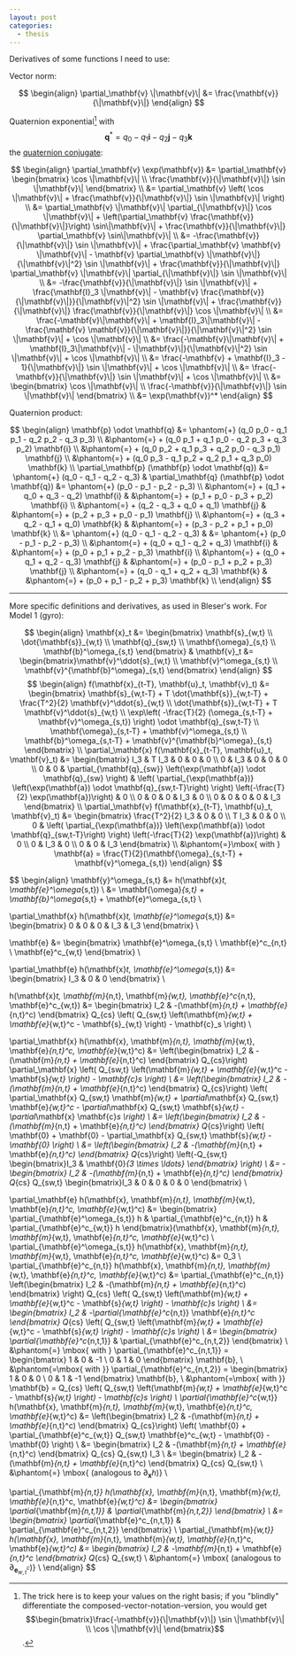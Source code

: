 ```yaml
---
layout: post
categories:
  - thesis
---
```


Derivatives of some functions I need to use:

Vector norm:

$$
\begin{align}
\partial_\mathbf{v} \|\mathbf{v}\|
  &= \frac{\mathbf{v}}{\|\mathbf{v}\|}
\end{align}
$$

Quaternion exponential[^qexp] with $$\mathbf{q}^* = q_0 - q_1 \mathbf{i} - q_2 \mathbf{j} - q_3 \mathbf{k}$$ the [quaternion conjugate](http://mathworld.wolfram.com/QuaternionConjugate.html):

$$
\begin{align}
\partial_\mathbf{v} \exp(\mathbf{v}) 
  &= \partial_\mathbf{v} \begin{bmatrix} \cos \|\mathbf{v}\| \\ 
                                         \frac{\mathbf{v}}{\|\mathbf{v}\|} \sin \|\mathbf{v}\| 
                         \end{bmatrix} \\
  &= \partial_\mathbf{v} \left( \cos \|\mathbf{v}\| + \frac{\mathbf{v}}{\|\mathbf{v}\|} \sin \|\mathbf{v}\| \right) \\
  &= \partial_\mathbf{v} \|\mathbf{v}\| \partial_{\|\mathbf{v}\|} \cos \|\mathbf{v}\| + \left(\partial_\mathbf{v} \frac{\mathbf{v}}{\|\mathbf{v}\|}\right) \sin\|\mathbf{v}\| + \frac{\mathbf{v}}{\|\mathbf{v}\|} \partial_\mathbf{v} \sin\|\mathbf{v}\| \\
  &= -\frac{\mathbf{v}}{\|\mathbf{v}\|} \sin \|\mathbf{v}\| + \frac{\partial_\mathbf{v} \mathbf{v} \|\mathbf{v}\| - \mathbf{v} \partial_\mathbf{v} \|\mathbf{v}\|}{\|\mathbf{v}\|^2} \sin \|\mathbf{v}\| + \frac{\mathbf{v}}{\|\mathbf{v}\|} \partial_\mathbf{v} \|\mathbf{v}\| \partial_{\|\mathbf{v}\|} \sin \|\mathbf{v}\| \\
  &= -\frac{\mathbf{v}}{\|\mathbf{v}\|} \sin \|\mathbf{v}\| + \frac{\mathbf{I}_3 \|\mathbf{v}\| - \mathbf{v} \frac{\mathbf{v}}{\|\mathbf{v}\|}}{\|\mathbf{v}\|^2} \sin \|\mathbf{v}\| + \frac{\mathbf{v}}{\|\mathbf{v}\|} \frac{\mathbf{v}}{\|\mathbf{v}\|} \cos \|\mathbf{v}\| \\
  &= \frac{-\mathbf{v}\|\mathbf{v}\| + \mathbf{I}_3\|\mathbf{v}\| - \frac{\mathbf{v} \mathbf{v}}{\|\mathbf{v}\|}}{\|\mathbf{v}\|^2} \sin \|\mathbf{v}\| + \cos \|\mathbf{v}\| \\
  &= \frac{-\mathbf{v}\|\mathbf{v}\| + \mathbf{I}_3\|\mathbf{v}\| - \|\mathbf{v}\|}{\|\mathbf{v}\|^2} \sin \|\mathbf{v}\| + \cos \|\mathbf{v}\| \\
  &= \frac{-\mathbf{v} + \mathbf{I}_3 - 1}{\|\mathbf{v}\|} \sin \|\mathbf{v}\| + \cos \|\mathbf{v}\| \\
  &= \frac{-\mathbf{v}}{\|\mathbf{v}\|} \sin \|\mathbf{v}\| + \cos \|\mathbf{v}\| \\
  &= \begin{bmatrix} \cos \|\mathbf{v}\| \\ 
                     \frac{-\mathbf{v}}{\|\mathbf{v}\|} \sin \|\mathbf{v}\| 
     \end{bmatrix} \\
  &= \exp(\mathbf{v})^*
\end{align}
$$

Quaternion product:

$$
\begin{align}
\mathbf{p} \odot \mathbf{q}
  &= \phantom{+} (q_0 p_0 - q_1 p_1 - q_2 p_2 - q_3 p_3)            \\
  &\phantom{=} + (q_0 p_1 + q_1 p_0 - q_2 p_3 + q_3 p_2) \mathbf{i} \\
  &\phantom{=} + (q_0 p_2 + q_1 p_3 + q_2 p_0 - q_3 p_1) \mathbf{j} \\
  &\phantom{=} + (q_0 p_3 - q_1 p_2 + q_2 p_1 + q_3 p_0) \mathbf{k} \\
\partial_\mathbf{p} (\mathbf{p} \odot \mathbf{q})
  &= \phantom{+} (q_0 - q_1 - q_2 - q_3)            & 
                                                    \partial_\mathbf{q} (\mathbf{p} \odot \mathbf{q})
                                                        &= \phantom{+} (p_0 - p_1 - p_2 - p_3)            \\
  &\phantom{=} + (q_1 + q_0 + q_3 - q_2) \mathbf{i} &   &\phantom{=} + (p_1 + p_0 - p_3 + p_2) \mathbf{i} \\
  &\phantom{=} + (q_2 - q_3 + q_0 + q_1) \mathbf{j} &   &\phantom{=} + (p_2 + p_3 + p_0 - p_1) \mathbf{j} \\
  &\phantom{=} + (q_3 + q_2 - q_1 + q_0) \mathbf{k} &   &\phantom{=} + (p_3 - p_2 + p_1 + p_0) \mathbf{k} \\
  &= \phantom{+} (q_0 - q_1 - q_2 - q_3)            &   &= \phantom{+} (p_0 - p_1 - p_2 - p_3)            \\
  &\phantom{=} + (q_0 + q_1 - q_2 + q_3) \mathbf{i} &   &\phantom{=} + (p_0 + p_1 + p_2 - p_3) \mathbf{i} \\
  &\phantom{=} + (q_0 + q_1 + q_2 - q_3) \mathbf{j} &   &\phantom{=} + (p_0 - p_1 + p_2 + p_3) \mathbf{j} \\
  &\phantom{=} + (q_0 - q_1 + q_2 + q_3) \mathbf{k} &   &\phantom{=} + (p_0 + p_1 - p_2 + p_3) \mathbf{k} \\
\end{align}
$$

-----------

More specific definitions and derivatives, as used in Bleser's work.  For Model 1 (gyro):

$$
\begin{align}
\mathbf{x}_t &= \begin{bmatrix} \mathbf{s}_{w,t} \\
                                \dot{\mathbf{s}}_{w,t} \\
                                \mathbf{q}_{sw,t} \\
                                \mathbf{\omega}_{s,t} \\
                                \mathbf{b}^\omega_{s,t}
                \end{bmatrix} &
\mathbf{v}_t &= \begin{bmatrix}\mathbf{v}^\ddot{s}_{w,t} \\
                               \mathbf{v}^\omega_{s,t} \\
                               \mathbf{v}^{\mathbf{b}^\omega}_{s,t}
                \end{bmatrix}
\end{align}
$$
$$
\begin{align}
f(\mathbf{x}_{t-T}, \mathbf{u}_t, \mathbf{v}_t)
  &= \begin{bmatrix} \mathbf{s}_{w,t-T} + T \dot{\mathbf{s}}_{w,t-T} + \frac{T^2}{2} \mathbf{v}^\ddot{s}_{w,t} \\
                     \dot{\mathbf{s}}_{w,t-T} + T \mathbf{v}^\ddot{s}_{w,t} \\
                     \exp\left( -\frac{T}{2} (\omega_{s,t-T} + \mathbf{v}^\omega_{s,t}) \right) \odot \mathbf{q}_{sw,t-T} \\
                     \mathbf{\omega}_{s,t-T} + \mathbf{v}^\omega_{s,t} \\
                     \mathbf{b}^\omega_{s,t-T} + \mathbf{v}^{\mathbf{b}^\omega}_{s,t}
     \end{bmatrix} \\
\partial_\mathbf{x} f(\mathbf{x}_{t-T}, \mathbf{u}_t, \mathbf{v}_t)
  &= \begin{bmatrix} I_3 & T I_3 & 0 & 0   & 0 \\
                     0   & I_3   & 0 & 0   & 0 \\
                     0   & 0     & \partial_{\mathbf{q}_{sw}} \left(\exp(\mathbf{a}) \odot \mathbf{q}_{sw} \right) & \left( \partial_{\exp(\mathbf{a})} \left(\exp(\mathbf{a}) \odot \mathbf{q}_{sw,t-T}\right) \right) \left(-\frac{T}{2} \exp(\mathbf{a})\right) & 0 \\
                     0   & 0     & 0 & I_3 & 0 \\
                     0   & 0     & 0 & 0   & I_3
     \end{bmatrix} \\
\partial_\mathbf{v} f(\mathbf{x}_{t-T}, \mathbf{u}_t, \mathbf{v}_t)
  &= \begin{bmatrix} \frac{T^2}{2} I_3 & 0   & 0 \\
                     T I_3             & 0   & 0 \\
                     0                 & \left( \partial_{\exp(\mathbf{a})} \left(\exp(\mathbf{a}) \odot \mathbf{q}_{sw,t-T}\right) \right) \left(-\frac{T}{2} \exp(\mathbf{a})\right)  & 0 \\
                     0                 & I_3 & 0 \\
                     0                 & 0   & I_3
     \end{bmatrix} \\
  &\phantom{=}\mbox{ with } \mathbf{a} = \frac{T}{2}(\mathbf{\omega}_{s,t-T} + \mathbf{v}^\omega_{s,t})
\end{align}
$$

$$
\begin{align}
\mathbf{y}^\omega_{s,t}
  &= h(\mathbf{x}_t, \mathbf{e}^\omega_{s,t}) \\
  &= \mathbf{\omega}_{s,t} + \mathbf{b}^\omega_{s,t} + \mathbf{e}^\omega_{s,t} \\

\partial_\mathbf{x} h(\mathbf{x}_t, \mathbf{e}^\omega_{s,t})
  &= \begin{bmatrix} 0 & 0 & 0 & I_3 & I_3 \end{bmatrix} \\

\mathbf{e} 
  &= \begin{bmatrix} \mathbf{e}^\omega_{s,t} \\ 
                     \mathbf{e}^c_{n,t} \\ 
                     \mathbf{e}^c_{w,t}
     \end{bmatrix} \\

\partial_\mathbf{e} h(\mathbf{x}_t, \mathbf{e}^\omega_{s,t})
  &= \begin{bmatrix} I_3 & 0 & 0 \end{bmatrix} \\

h(\mathbf{x}_t, \mathbf{m}_{n,t}, \mathbf{m}_{w,t}, \mathbf{e}^c_{n,t}, \mathbf{e}^c_{w,t})
  &= \begin{bmatrix} I_2 & -(\mathbf{m}_{n,t} + \mathbf{e}_{n,t}^c) \end{bmatrix} Q_{cs} \left( Q_{sw,t} \left(\mathbf{m}_{w,t} + \mathbf{e}_{w,t}^c - \mathbf{s}_{w,t} \right) - \mathbf{c}_s \right) \\

\partial_\mathbf{x} h(\mathbf{x}, \mathbf{m}_{n,t}, \mathbf{m}_{w,t}, \mathbf{e}_{n,t}^c, \mathbf{e}_{w,t}^c)
  &= \left(\begin{bmatrix} I_2 & -(\mathbf{m}_{n,t} + \mathbf{e}_{n,t}^c) \end{bmatrix} Q_{cs}\right) \partial_\mathbf{x} \left( Q_{sw,t} \left(\mathbf{m}_{w,t} + \mathbf{e}_{w,t}^c - \mathbf{s}_{w,t} \right) - \mathbf{c}_s \right) \\
  &= \left(\begin{bmatrix} I_2 & -(\mathbf{m}_{n,t} + \mathbf{e}_{n,t}^c) \end{bmatrix} Q_{cs}\right) \left( \partial_\mathbf{x} Q_{sw,t} \mathbf{m}_{w,t} + \partial_\mathbf{x} Q_{sw,t} \mathbf{e}_{w,t}^c - \partial_\mathbf{x} Q_{sw,t} \mathbf{s}_{w,t} - \partial_\mathbf{x} \mathbf{c}_s \right) \\
  &= \left(\begin{bmatrix} I_2 & -(\mathbf{m}_{n,t} + \mathbf{e}_{n,t}^c) \end{bmatrix} Q_{cs}\right) \left( \mathbf{0} + \mathbf{0} - \partial_\mathbf{x} Q_{sw,t} \mathbf{s}_{w,t} - \mathbf{0} \right) \\
  &= \left(\begin{bmatrix} I_2 & -(\mathbf{m}_{n,t} + \mathbf{e}_{n,t}^c) \end{bmatrix} Q_{cs}\right) \left(-Q_{sw,t} \begin{bmatrix}I_3 & \mathbf{0}_{3 \times \ldots} \end{bmatrix} \right) \\
  &= -\begin{bmatrix} I_2 & -(\mathbf{m}_{n,t} + \mathbf{e}_{n,t}^c) \end{bmatrix} Q_{cs} Q_{sw,t} \begin{bmatrix}I_3 & 0 & 0 & 0 & 0 \end{bmatrix} \\

\partial_\mathbf{e} h(\mathbf{x}, \mathbf{m}_{n,t}, \mathbf{m}_{w,t}, \mathbf{e}_{n,t}^c, \mathbf{e}_{w,t}^c)
  &= \begin{bmatrix} \partial_{\mathbf{e}^\omega_{s,t}} h & \partial_{\mathbf{e}^c_{n,t}} h & \partial_{\mathbf{e}^c_{w,t}} h \end{bmatrix}(\mathbf{x}, \mathbf{m}_{n,t}, \mathbf{m}_{w,t}, \mathbf{e}_{n,t}^c, \mathbf{e}_{w,t}^c) \\
\partial_{\mathbf{e}^\omega_{s,t}} h(\mathbf{x}, \mathbf{m}_{n,t}, \mathbf{m}_{w,t}, \mathbf{e}_{n,t}^c, \mathbf{e}_{w,t}^c)
  &= 0_3 \\
\partial_{\mathbf{e}^c_{n,t}} h(\mathbf{x}, \mathbf{m}_{n,t}, \mathbf{m}_{w,t}, \mathbf{e}_{n,t}^c, \mathbf{e}_{w,t}^c)
  &= \partial_{\mathbf{e}^c_{n,t}} \left(\begin{bmatrix} I_2 & -(\mathbf{m}_{n,t} + \mathbf{e}_{n,t}^c) \end{bmatrix} \right) Q_{cs} \left( Q_{sw,t} \left(\mathbf{m}_{w,t} + \mathbf{e}_{w,t}^c - \mathbf{s}_{w,t} \right) - \mathbf{c}_s \right) \\
  &= \begin{bmatrix} I_2 & -\partial_{\mathbf{e}^c_{n,t}} \mathbf{e}_{n,t}^c \end{bmatrix} Q_{cs} \left( Q_{sw,t} \left(\mathbf{m}_{w,t} + \mathbf{e}_{w,t}^c - \mathbf{s}_{w,t} \right) - \mathbf{c}_s \right) \\
  &= \begin{bmatrix} \partial_{\mathbf{e}^c_{n,t,1}} & \partial_{\mathbf{e}^c_{n,t,2}} \end{bmatrix} \\
  &\phantom{=} \mbox{ with } \partial_{\mathbf{e}^c_{n,t,1}} = \begin{bmatrix} 1 & 0 & -1 \\ 0 & 1 & 0 \end{bmatrix} \mathbf{b}, \\
  &\phantom{=\mbox{ with }} \partial_{\mathbf{e}^c_{n,t,2}} = \begin{bmatrix} 1 & 0 & 0 \\ 0 & 1 & -1 \end{bmatrix} \mathbf{b}, \\
  &\phantom{=\mbox{ with }} \mathbf{b} = Q_{cs} \left( Q_{sw,t} \left(\mathbf{m}_{w,t} + \mathbf{e}_{w,t}^c - \mathbf{s}_{w,t} \right) - \mathbf{c}_s \right) \\
\partial_{\mathbf{e}^c_{w,t}} h(\mathbf{x}, \mathbf{m}_{n,t}, \mathbf{m}_{w,t}, \mathbf{e}_{n,t}^c, \mathbf{e}_{w,t}^c)
  &= \left(\begin{bmatrix} I_2 & -(\mathbf{m}_{n,t} + \mathbf{e}_{n,t}^c) \end{bmatrix} Q_{cs}\right) \left( \mathbf{0} + \partial_{\mathbf{e}^c_{w,t}} Q_{sw,t} \mathbf{e}^c_{w,t} - \mathbf{0} - \mathbf{0} \right) \\
  &= \begin{bmatrix} I_2 & -(\mathbf{m}_{n,t} + \mathbf{e}_{n,t}^c) \end{bmatrix} Q_{cs} Q_{sw,t} I_3 \\
  &= \begin{bmatrix} I_2 & -(\mathbf{m}_{n,t} + \mathbf{e}_{n,t}^c) \end{bmatrix} Q_{cs} Q_{sw,t} \\
  &\phantom{=} \mbox{ (analogous to $\partial_\mathbf{x} h$)} \\

\partial_{\mathbf{m}_{n,t}} h(\mathbf{x}, \mathbf{m}_{n,t}, \mathbf{m}_{w,t}, \mathbf{e}_{n,t}^c, \mathbf{e}_{w,t}^c)
  &= \begin{bmatrix} \partial_{\mathbf{m}_{n,t,1}} & \partial_{\mathbf{m}_{n,t,2}} \end{bmatrix} \\
  &= \begin{bmatrix} \partial_{\mathbf{e}^c_{n,t,1}} & \partial_{\mathbf{e}^c_{n,t,2}} \end{bmatrix} \\
\partial_{\mathbf{m}_{w,t}} h(\mathbf{x}, \mathbf{m}_{n,t}, \mathbf{m}_{w,t}, \mathbf{e}_{n,t}^c, \mathbf{e}_{w,t}^c)
  &= \begin{bmatrix} I_2 & -\mathbf{m}_{n,t} + \mathbf{e}_{n,t}^c \end{bmatrix} Q_{cs} Q_{sw,t} \\
  &\phantom{=} \mbox{ (analogous to $\partial_{\mathbf{e}^c_{w,t}}$)} \\
\end{align}
$$

[^qexp]: The trick here is to keep your values on the right basis; if you "blindly" differentiate the composed-vector-notation-version, you would get $$\begin{bmatrix}\frac{-\mathbf{v}}{\|\mathbf{v}\|} \sin \|\mathbf{v}\| \\ \cos \|\mathbf{v}\| \end{bmatrix}$$.
